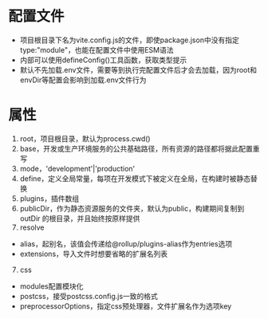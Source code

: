 # 配置文件
- 项目根目录下名为vite.config.js的文件，即使package.json中没有指定type:"module"，也能在配置文件中使用ESM语法
- 内部可以使用defineConfig()工具函数，获取类型提示
- 默认不先加载.env文件，需要等到执行完配置文件后才会去加载，因为root和envDir等配置会影响到加载.env文件行为

# 属性
1. root，项目根目录，默认为process.cwd()
2. base，开发或生产环境服务的公共基础路径，所有资源的路径都将据此配置重写
3. mode，'development'|'production'
4. define，定义全局常量，每项在开发模式下被定义在全局，在构建时被静态替换
5. plugins，插件数组
5. publicDir，作为静态资源服务的文件夹，默认为public，构建期间复制到 outDir 的根目录，并且始终按原样提供
6. resolve
  - alias，起别名，该值会传递给@rollup/plugins-alias作为entries选项
  - extensions，导入文件时想要省略的扩展名列表
7. css
  - modules配置模块化
  - postcss，接受postcss.config.js一致的格式
  - preprocessorOptions，指定css预处理器，文件扩展名作为选项key